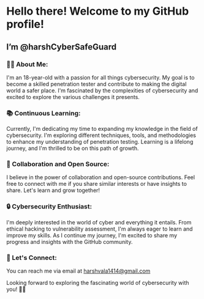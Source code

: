 # Hello there! Welcome to my GitHub profile!
## I’m @harshCyberSafeGuard

### 🕵️‍♂️ About Me:
I'm an 18-year-old with a passion for all things cybersecurity. My goal is to become a skilled penetration tester and contribute to making the digital world a safer place.
I'm fascinated by the complexities of cybersecurity and excited to explore the various challenges it presents.

### 📚 Continuous Learning:
Currently, I'm dedicating my time to expanding my knowledge in the field of cybersecurity. I'm exploring different techniques, tools, and methodologies to enhance my understanding of penetration testing. Learning is a lifelong journey, and I'm thrilled to be on this path of growth.

### 🤝 Collaboration and Open Source:
I believe in the power of collaboration and open-source contributions. Feel free to connect with me if you share similar interests or have insights to share. Let's learn and grow together!

### 🔒 Cybersecurity Enthusiast:
I'm deeply interested in the world of cyber and everything it entails. From ethical hacking to vulnerability assessment, I'm always eager to learn and improve my skills. As I continue my journey, I'm excited to share my progress and insights with the GitHub community.

### 🚀 Let's Connect:
You can reach me via email at harshvala1414@gmail.com 

Looking forward to exploring the fascinating world of cybersecurity with you! 🚀🔐
